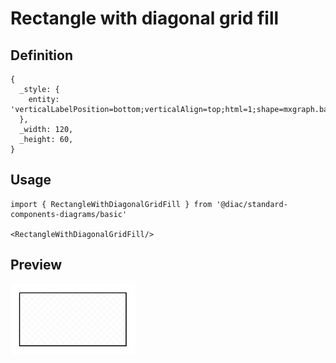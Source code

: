 # Rectangle with diagonal grid fill

## Definition

```
{
  _style: { 
    entity: 'verticalLabelPosition=bottom;verticalAlign=top;html=1;shape=mxgraph.basic.patternFillRect;fillStyle=diagGrid;step=5;fillStrokeWidth=0.2;fillStrokeColor=#dddddd;',
  },
  _width: 120,
  _height: 60,
}
```

## Usage

```
import { RectangleWithDiagonalGridFill } from '@diac/standard-components-diagrams/basic'

<RectangleWithDiagonalGridFill/>
```

## Preview

<img src="./rectangle-with-diagonal-grid-fill.png" width="200"/>
